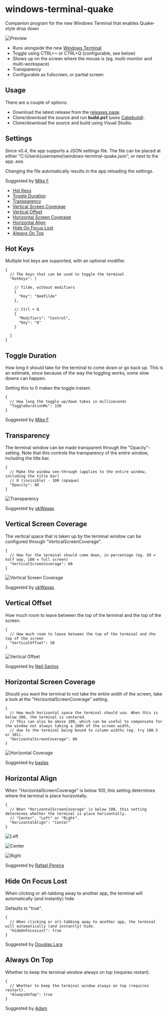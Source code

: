 
# windows-terminal-quake
Companion program for the new Windows Terminal that enables Quake-style drop down

![Preview](https://files.flyingpie.nl/windows-terminal-quake/main.gif)

- Runs alongside the new [Windows Terminal](https://github.com/microsoft/terminal)
- Toggle using CTRL+~ or CTRL+Q (configurable, see below)
- Shows up on the screen where the mouse is (eg. multi-monitor and multi-workspace)
- Transparency
- Configurable as fullscreen, or partial screen

## Usage
There are a couple of options:

- Download the latest release from the [releases page](https://github.com/flyingpie/windows-terminal-quake/releases).
- Clone/download the source and run **build.ps1** (uses [Cakebuild](https://cakebuild.net/)).
- Clone/download the source and build using Visual Studio.

## Settings
Since v0.4, the app supports a JSON settings file.
The file can be placed at either "C:\\Users\\(username)\\windows-terminal-quake.json", or next to the app .exe.

Changing the file automatically results in the app reloading the settings.

Suggested by [Mike F](https://github.com/mikef-nl)

- [Hot Keys](#hot-keys)
- [Toggle Duration](#toggle-duration)
- [Transparency](#transparency)
- [Vertical Screen Coverage](#vertical-screen-coverage)
- [Vertical Offset](#vertical-offset)
- [Horizontal Screen Coverage](#horizontal-screen-coverage)
- [Horizontal Align](#horizontal-align)
- [Hide On Focus Lost](#hide-on-focus-lost)
- [Always On Top](#always-on-top)

## Hot Keys
Multiple hot keys are supported, with an optional modifier.

```jsonc
{
  // The keys that can be used to toggle the terminal
  "HotKeys": [

    // Tilde, without modifiers
    {
      "Key": "OemTilde"
    },

    // Ctrl + Q
    {
      "Modifiers": "Control",
      "Key": "Q"
    }

  ]
}
```

## Toggle Duration
How long it should take for the terminal to come down or go back up.
This is an estimate, since because of the way the toggling works, some slow downs can happen.

Setting this to 0 makes the toggle instant.

```jsonc
{
  // How long the toggle up/down takes in milliseconds
  "ToggleDurationMs": 150
}
```

Suggested by [Mike F](https://github.com/mikef-nl)

## Transparency
The terminal window can be made transparent through the "Opacity"-setting.
Note that this controls the transparency of the entire window, including the title bar.

```jsonc
{
  // Make the window see-through (applies to the entire window, including the title bar)
  // 0 (invisible) - 100 (opaque)
  "Opacity": 80
}
```

![Transparency](https://files.flyingpie.nl/windows-terminal-quake/transparency.png)

Suggested by [ukWaqas](https://github.com/ukWaqas)

## Vertical Screen Coverage
The vertical space that is taken up by the terminal window can be configured through "VerticalScreenCoverage".

```jsonc
{
  // How far the terminal should come down, in percentage (eg. 50 = half way, 100 = full screen)
  "VerticalScreenCoverage": 60
}
```

![Vertical Screen Coverage](https://files.flyingpie.nl/windows-terminal-quake/vertical-coverage.png)

Suggested by [ukWaqas](https://github.com/ukWaqas)

## Vertical Offset
How much room to leave between the top of the terminal and the top of the screen.

```jsonc
{
  // How much room to leave between the top of the terminal and the top of the screen
  "VerticalOffset": 50
}
```

![Vertical Offset](https://user-images.githubusercontent.com/1295673/95657244-b9894f80-0b13-11eb-97d5-3f984f4de912.png)

Suggested by [Neil Santos](https://github.com/nlsantos)

## Horizontal Screen Coverage
Should you want the terminal to not take the entire width of the screen, take a look at the "HorizontalScreenCoverage" setting.

```jsonc
{
  // How much horizontal space the terminal should use. When this is below 100, the terminal is centered.
  // This can also be above 100, which can be useful to compensate for the window not always taking a 100% of the screen width,
  // due to the terminal being bound to column widths (eg. try 100.5 or 101).
  "HorizontalScreenCoverage": 80
}
```

![Horizontal Coverage](https://files.flyingpie.nl/windows-terminal-quake/horizontal-coverage.png)

Suggested by [baslas](https://github.com/baslas)

## Horizontal Align
When "HorizontalScreenCoverage" is below 100, this setting determines where the terminal is place horizontally.

```jsonc
{
  // When "HorizontalScreenCoverage" is below 100, this setting determines whether the terminal is place horizontally.
  // "Center", "Left" or "Right".
  "HorizontalAlign": "Center"
}
```

![Left](https://user-images.githubusercontent.com/1295673/95656847-467ed980-0b11-11eb-87a4-2bff809c30d0.png)

![Center](https://user-images.githubusercontent.com/1295673/95656889-8645c100-0b11-11eb-8310-c829f41e76bc.png)

![Right](https://user-images.githubusercontent.com/1295673/95656866-6d3d1000-0b11-11eb-9680-cb67d1c5cc6c.png)

Suggested by [Rafael Pereira](https://github.com/bsides)

## Hide On Focus Lost
When clicking or alt-tabbing away to another app, the terminal will automatically (and instantly) hide.

Defaults to "true".

```jsonc
{
  // When clicking or alt-tabbing away to another app, the terminal will automatically (and instantly) hide.
  "HideOnFocusLost": true
}
```

Suggested by [Douglas Lara](https://github.com/douglara)

## Always On Top
Whether to keep the terminal window always on top (requires restart).

```jsonc
{
  // Whether to keep the terminal window always on top (requires restart).
  "AlwaysOnTop": true
}
```

Suggested by [Adam](https://github.com/avere001)
